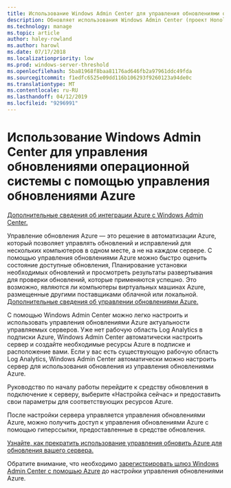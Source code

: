 ```yaml
---
title: Использование Windows Admin Center для управления обновлениями операционной системы с помощью управления обновлениями Azure
description: Обновляет использования Windows Admin Center (проект Honolulu) для настройки управления обновлениями Azure для управления операционной системы.
ms.technology: manage
ms.topic: article
author: haley-rowland
ms.author: harowl
ms.date: 07/17/2018
ms.localizationpriority: low
ms.prod: windows-server-threshold
ms.openlocfilehash: 5ba81968f8baa81176ad646fb2a97961ddc49fda
ms.sourcegitcommit: f1edfc6525e09dd116b106293f9260123a94de0c
ms.translationtype: MT
ms.contentlocale: ru-RU
ms.lasthandoff: 04/12/2019
ms.locfileid: "9296991"
---
```

# Использование Windows Admin Center для управления обновлениями операционной системы с помощью управления обновлениями Azure

[Дополнительные сведения об интеграции Azure с Windows Admin Center.](../plan/azure-integration-options.md)

Управление обновления Azure — это решение в автоматизации Azure, который позволяет управлять обновлений и исправлений для нескольких компьютеров в одном месте, а не на каждом сервере. С помощью управления обновлениями Azure можно быстро оценить состояние доступные обновления, Планирование установки необходимых обновлений и просмотреть результаты развертывания для проверки обновлений, которые применяются успешно. Это возможно, являются ли компьютеры виртуальных машинах Azure, размещенные другими поставщиками облачной или локальной. [Дополнительные сведения об управлении обновлениями Azure.](https://docs.microsoft.com/azure/automation/automation-update-management)

С помощью Windows Admin Center можно легко настроить и использовать управления обновлениями Azure актуальности управляемых серверов. Уже нет рабочую область Log Analytics в подписки Azure, Windows Admin Center автоматически настроить сервер и создайте необходимые ресурсы Azure в подписке и расположение вами. Если у вас есть существующую рабочую область Log Analytics, Windows Admin Center автоматически можно настроить сервер для использования обновления из управления обновлениями Azure.  

Руководство по началу работы перейдите к средству обновления в подключение к серверу, выберите «Настройка сейчас» и предоставить свои параметры для соответствующих ресурсов Azure. 

После настройки сервера управляется управления обновлениями Azure, можно получить доступ к управления обновлениями Azure с помощью гиперссылки, предоставленные в средстве обновления. 

[Узнайте, как прекратить использование управления обновить Azure для обновления вашего сервера.](azure-monitor.md#disabling-monitoring)

Обратите внимание, что необходимо [зарегистрировать шлюз Windows Admin Center с помощью Azure](..\configure\azure-integration.md) до настройки управления обновлениями Azure.


